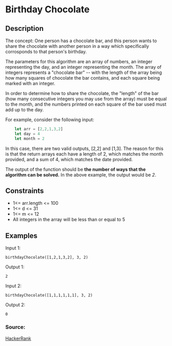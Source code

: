 # Birthday Chocolate

## Description

The concept: One person has a chocolate bar, and this person wants to share the chocolate with another person in a way which specifically corrosponds to that person's birthday. 

The parameters for this algorithm are an array of numbers, an integer representing the day, and an integer representing the month. The array of integers represents a "chocolate bar" -- with the length of the array being how many squares of chocolate the bar contains, and each square being marked with an integer. 

In order to determine how to share the chocolate, the "length" of the bar (how many consecutive integers you may use from the array) must be equal to the month, and the numbers printed on each square of the bar used must add up to the day. 

For example, consider the following input:
```javascript
    let arr = [2,2,1,3,2]
    let day = 4
    let month = 2
```

In this case, there are two valid outputs, [2,2] and [1,3]. The reason for this is that the return arrays each have a length of 2, which matches the month provided, and a sum of 4, which matches the date provided. 

The output of the function should be **the number of ways that the algorithm can be solved.** In the above example, the output would be *2*.

## Constraints
* 1<= arr.length <= 100
* 1<= d <= 31
* 1<= m <= 12
* All integers in the array will be less than or equal to 5

## Examples

Input 1:
```
birthdayChocolate([1,2,1,3,2], 3, 2)
```
Output 1:
```
2
```

Input 2:
```
birthdayChocolate([1,1,1,1,1,1], 3, 2)
```
Output 2:
```
0
```

### Source: 
[HackerRank](https://www.hackerrank.com/challenges/the-birthday-bar/problem)
